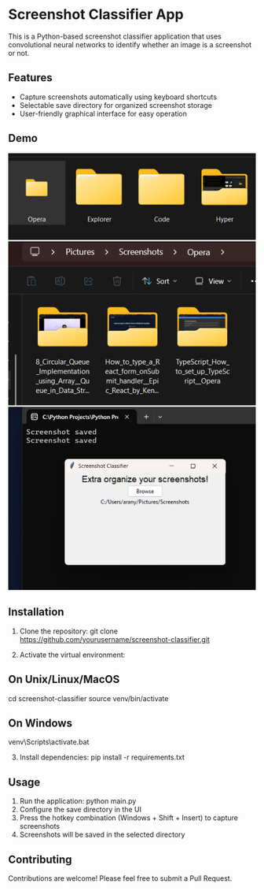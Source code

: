 # Screenshot Classifier App

This is a Python-based screenshot classifier application that uses convolutional neural networks to identify whether an image is a screenshot or not.

## Features

- Capture screenshots automatically using keyboard shortcuts
- Selectable save directory for organized screenshot storage
- User-friendly graphical interface for easy operation

## Demo
![Individual folders for applications](/demo/demo1.png)
![Individual folder for tabs in Application](/demo/demo3.png)
![Set a base save folder](/demo/demo2.png)

## Installation

1. Clone the repository: git clone <https://github.com/yourusername/screenshot-classifier.git>

2. Activate the virtual environment:

## On Unix/Linux/MacOS

cd screenshot-classifier source venv/bin/activate

## On Windows

venv\Scripts\activate.bat

3. Install dependencies: pip install -r requirements.txt

## Usage

1. Run the application: python main.py
2. Configure the save directory in the UI
3. Press the hotkey combination (Windows + Shift + Insert) to capture screenshots
4. Screenshots will be saved in the selected directory

## Contributing

Contributions are welcome! Please feel free to submit a Pull Request.
